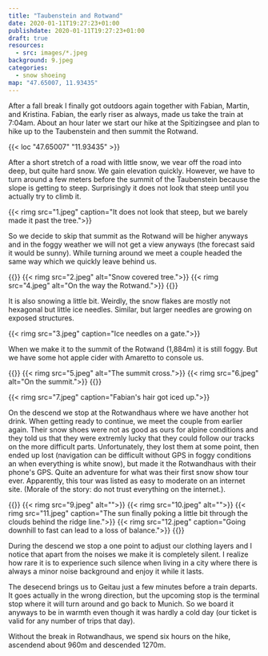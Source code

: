 ```yaml
---
title: "Taubenstein and Rotwand"
date: 2020-01-11T19:27:23+01:00
publishdate: 2020-01-11T19:27:23+01:00
draft: true
resources:
  - src: images/*.jpeg
background: 9.jpeg
categories:
  - snow shoeing
map: "47.65007, 11.93435"
---
```


After a fall break I finally got outdoors again together with Fabian, Martin, and
Kristina. Fabian, the early riser as always, made us take the train at 7:04am.
About an hour later we start our hike at the Spitizingsee and plan to hike up
to the Taubenstein and then summit the Rotwand.

{{< loc "47.65007" "11.93435" >}}

After a short stretch of a road with little snow, we vear off the road into
deep, but quite hard snow. We gain elevation quickly. However, we have to turn
around a few meters before the summit of the Taubenstein because the slope is
getting to steep. Surprisingly it does not look that steep until you actually
try to climb it.

{{< rimg src="1.jpeg" caption="It does not look that steep, but we barely made it past the tree.">}}

So we decide to skip that summit as the Rotwand will be higher anyways and in
the foggy weather we will not get a view anyways (the forecast said it would be
sunny). While turning around we meet a couple headed the same way which we
quickly leave behind us.

{{<gallery>}}
{{< rimg src="2.jpeg" alt="Snow covered tree.">}}
{{< rimg src="4.jpeg" alt="On the way the Rotwand.">}}
{{</gallery>}}

It is also snowing a little bit. Weirdly, the snow flakes are mostly not
hexagonal but little ice needles. Similar, but larger needles are growing on
exposed structures.

{{< rimg src="3.jpeg" caption="Ice needles on a gate.">}}

When we make it to the summit of the Rotwand (1,884m) it is still foggy. But we
have some hot apple cider with Amaretto to console us.

{{<gallery>}}
{{< rimg src="5.jpeg" alt="The summit cross.">}}
{{< rimg src="6.jpeg" alt="On the summit.">}}
{{</gallery>}}

{{< rimg src="7.jpeg" caption="Fabian's hair got iced up.">}}

On the descend we stop at the Rotwandhaus where we have another hot drink. When
getting ready to continue, we meet the couple from earlier again. Their snow
shoes were not as good as ours for alpine conditions and they told us that they
were extremly lucky that they could follow our tracks on the more difficult
parts. Unfortunately, they lost them at some point, then ended up lost
(navigation can be difficult without GPS in foggy conditions an when everything
is white snow), but made it the Rotwandhaus with their phone's GPS. Quite an
adventure for what was their first snow show tour ever. Apparently, this tour
was listed as easy to moderate on an internet site. (Morale of the story: do not
trust everything on the internet.).

{{<gallery>}}
{{< rimg src="9.jpeg" alt="">}}
{{< rimg src="10.jpeg" alt="">}}
{{< rimg src="11.jpeg" caption="The sun finally poking a little bit through the clouds behind the ridge line.">}}
{{< rimg src="12.jpeg" caption="Going downhill to fast can lead to a loss of balance.">}}
{{</gallery>}}

During the descend we stop a one point to adjust our clothing layers and
I notice that apart from the noises we make it is completely silent. I realize
how rare it is to experience such silence when living in a city where there is
always a minor noise background and enjoy it while it lasts.

The desecend brings us to Geitau just a few minutes before a train departs. It
goes actually in the wrong direction, but the upcoming stop is the terminal stop
where it will turn around and go back to Munich. So we board it anyways to be in
warmth even though it was hardly a cold day (our ticket is valid for any number
of trips that day).

Without the break in Rotwandhaus, we spend six hours on the hike, ascendend
about 960m and descended 1270m.
